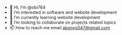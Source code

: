 - 👋 Hi, I’m @obi764
- 👀 I’m interested in software and website development 
- 🌱 I’m currently learning website development 
- 💞️ I’m looking to collaborate on projects related topics 
- 📫 How to reach me email abonyo047@gmail.com

<!---
obi764/obi764 is a ✨ special ✨ repository because its `README.md` (this file) appears on your GitHub profile.
You can click the Preview link to take a look at your changes.
--->
